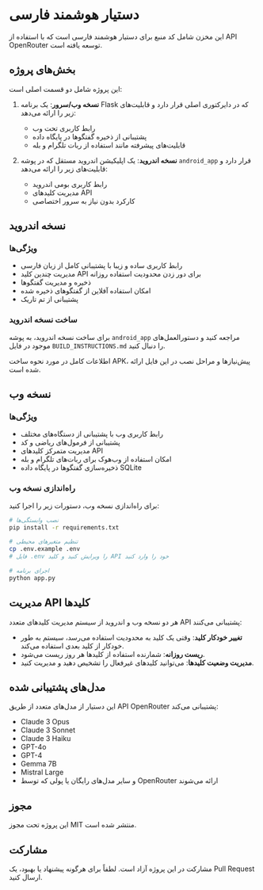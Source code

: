 # دستیار هوشمند فارسی

این مخزن شامل کد منبع برای دستیار هوشمند فارسی است که با استفاده از API OpenRouter توسعه یافته است.

## بخش‌های پروژه

این پروژه شامل دو قسمت اصلی است:

1. **نسخه وب/سرور**: یک برنامه Flask که در دایرکتوری اصلی قرار دارد و قابلیت‌های زیر را ارائه می‌دهد:
   - رابط کاربری تحت وب
   - پشتیبانی از ذخیره گفتگوها در پایگاه داده
   - قابلیت‌های پیشرفته مانند استفاده از ربات تلگرام و بله

2. **نسخه اندروید**: یک اپلیکیشن اندروید مستقل که در پوشه `android_app` قرار دارد و قابلیت‌های زیر را ارائه می‌دهد:
   - رابط کاربری بومی اندروید
   - مدیریت کلیدهای API
   - کارکرد بدون نیاز به سرور اختصاصی

## نسخه اندروید

### ویژگی‌ها

- رابط کاربری ساده و زیبا با پشتیبانی کامل از زبان فارسی
- مدیریت چندین کلید API برای دور زدن محدودیت استفاده روزانه
- ذخیره و مدیریت گفتگوها
- امکان استفاده آفلاین از گفتگوهای ذخیره شده
- پشتیبانی از تم تاریک

### ساخت نسخه اندروید

برای ساخت نسخه اندروید، به پوشه `android_app` مراجعه کنید و دستورالعمل‌های موجود در فایل `BUILD_INSTRUCTIONS.md` را دنبال کنید.

اطلاعات کامل در مورد نحوه ساخت APK، پیش‌نیازها و مراحل نصب در این فایل ارائه شده است.

## نسخه وب

### ویژگی‌ها

- رابط کاربری وب با پشتیبانی از دستگاه‌های مختلف
- پشتیبانی از فرمول‌های ریاضی و کد
- مدیریت متمرکز کلیدهای API
- امکان استفاده از وب‌هوک برای ربات‌های تلگرام و بله
- ذخیره‌سازی گفتگوها در پایگاه داده SQLite

### راه‌اندازی نسخه وب

برای راه‌اندازی نسخه وب، دستورات زیر را اجرا کنید:

```bash
# نصب وابستگی‌ها
pip install -r requirements.txt

# تنظیم متغیرهای محیطی
cp .env.example .env
# فایل .env را ویرایش کنید و کلید API خود را وارد کنید

# اجرای برنامه
python app.py
```

## مدیریت API کلیدها

هر دو نسخه وب و اندروید از سیستم مدیریت کلیدهای متعدد API پشتیبانی می‌کنند:

- **تغییر خودکار کلید**: وقتی یک کلید به محدودیت استفاده می‌رسد، سیستم به طور خودکار از کلید بعدی استفاده می‌کند.
- **ریست روزانه**: شمارنده استفاده از کلیدها هر روز ریست می‌شود.
- **مدیریت وضعیت کلیدها**: می‌توانید کلیدهای غیرفعال را تشخیص دهید و مدیریت کنید.

## مدل‌های پشتیبانی شده

این دستیار از مدل‌های متعدد از طریق API OpenRouter پشتیبانی می‌کند:

- Claude 3 Opus
- Claude 3 Sonnet
- Claude 3 Haiku
- GPT-4o
- GPT-4
- Gemma 7B
- Mistral Large
- و سایر مدل‌های رایگان یا پولی که توسط OpenRouter ارائه می‌شوند

## مجوز

این پروژه تحت مجوز MIT منتشر شده است.

## مشارکت

مشارکت در این پروژه آزاد است. لطفاً برای هرگونه پیشنهاد یا بهبود، یک Pull Request ارسال کنید. 